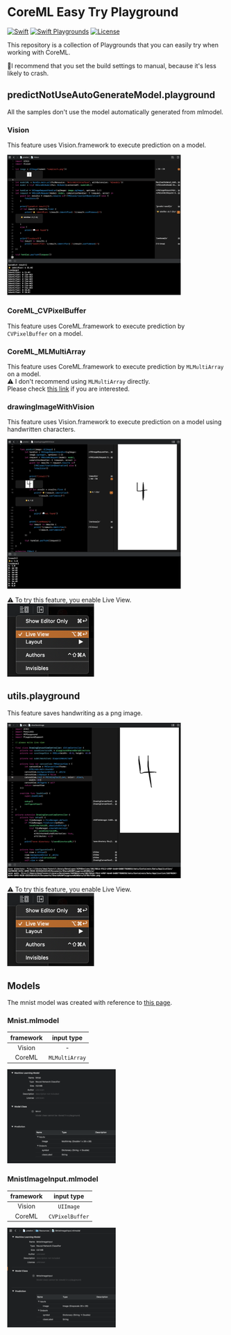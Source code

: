 # CoreML Easy Try Playground
[![Swift](https://img.shields.io/badge/Swift-5.1-orange.svg)](https://developer.apple.com/swift/)
[![Swift Playgrounds](https://img.shields.io/badge/Swift%20Playgrounds-3.1-orange.svg)](https://itunes.apple.com/jp/app/swift-playgrounds/id908519492)
[![License](https://img.shields.io/github/license/kkk669/coreml-playground.svg)](LICENSE)

This repository is a collection of Playgrounds that you can easily try when working with CoreML.

📝I recommend that you set the build settings to manual, because it's less likely to crash.

## predictNotUseAutoGenerateModel.playground
All the samples don't use the model automatically generated from mlmodel.

### Vision
This feature uses Vision.framework to execute prediction on a model.

<img src="https://github.com/dealforest/CoreMLEasyTryPlayground/raw/master/images/predict_vision.png" width="400">

### CoreML_CVPixelBuffer
This feature uses CoreML.framework to execute prediction by `CVPixelBuffer` on a model.

### CoreML_MLMultiArray
This feature uses CoreML.framework to execute prediction by `MLMultiArray` on a model.  
⚠️ I don't recommend using `MLMultiArray` directly.  
Please check [this link](https://machinethink.net/blog/coreml-image-mlmultiarray/) if you are interested.

### drawingImageWithVision

This feature uses Vision.framework to execute prediction on a model using handwritten characters.

<img src="https://github.com/dealforest/CoreMLEasyTryPlayground/raw/master/images/predict_drawing_image_with_vision.png" width="400">

⚠️ To try this feature, you enable Live View.  
<img src="https://github.com/dealforest/CoreMLEasyTryPlayground/raw/master/images/enable_live_view.png" width="200">

## utils.playground
This feature saves handwriting as a png image.

<img src="https://github.com/dealforest/CoreMLEasyTryPlayground/raw/master/images/utils_draw_save_image.png" width="400">

⚠️ To try this feature, you enable Live View.  
<img src="https://github.com/dealforest/CoreMLEasyTryPlayground/raw/master/images/enable_live_view.png" width="200">

## Models
The mnist model was created with reference to [this page](https://github.com/keras-team/keras/blob/master/examples/mnist_cnn.py).

### Mnist.mlmodel
| framework | input type |
|:---------:|:-----------:|
| Vision | - |
| CoreML | `MLMultiArray` |

<img src="https://github.com/dealforest/CoreMLEasyTryPlayground/raw/master/images/mnist_description.png" width="250">

### MnistImageInput.mlmodel

| framework | input type |
|:---------:|:-----------:|
| Vision | `UIImage` |
| CoreML | `CVPixelBuffer` |

<img src="https://github.com/dealforest/CoreMLEasyTryPlayground/raw/master/images/mnist_with_interface_description.png" width="250">

